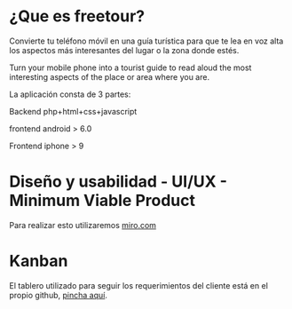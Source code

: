 # ¿Que es freetour?

Convierte tu teléfono móvil en una guía turística para que te lea en voz alta los aspectos más interesantes del lugar o la zona donde estés.

Turn your mobile phone into a tourist guide to read aloud the most interesting aspects of the place or area where you are.

La aplicación consta de 3 partes:

Backend php+html+css+javascript

frontend android > 6.0 

Frontend iphone > 9


# Diseño y usabilidad - UI/UX - Minimum Viable Product

Para realizar esto utilizaremos <a href="https://miro.com/app/board/uXjVPmzO3ZU=/" target="_blanck">miro.com</a>
<!--<a href="https://miro.com/app/board/uXjVPmzO3ZU=/?share_link_id=798309771385">miro.com</a>-->


# Kanban

El tablero utilizado para seguir los requerimientos del cliente está en el propio github, <a href="https://github.com/users/kikemadrigal/projects/7/views/1" target="_blanck">pincha aquí</a>.





